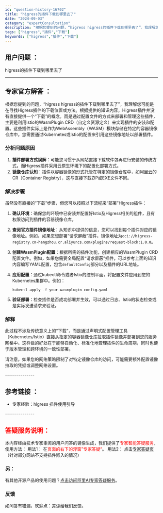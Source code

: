```yaml
---
id: "question-history-16702"
title: "higress的插件下载到哪里去了"
date: "2024-09-03"
category: "expertConsultation"
description: "根据您提到的问题，“higress higress的插件下载到哪里去了”，我理解您可能是在寻找Higress插件的下载位置或方法。根据提供的知识内容，Higress插件并没有直接提供一个“下载”的概念，而是通过配置文件的方式来部署和管理这些插件，主要是利用Istio的WasmPlugin CRD（自"
tags: ["higress","插件","下载"]
keywords: ["higress","插件","下载"]
---
```


## 用户问题 ： 
 higress的插件下载到哪里去了  

---------------
## 专家官方解答 ：

根据您提到的问题，“higress higress的插件下载到哪里去了”，我理解您可能是在寻找Higress插件的下载位置或方法。根据提供的知识内容，Higress插件并没有直接提供一个“下载”的概念，而是通过配置文件的方式来部署和管理这些插件，主要是利用Istio的WasmPlugin CRD（自定义资源定义）来实现插件的安装和配置。这些插件实际上是作为WebAssembly（WASM）模块存储在特定的容器镜像仓库中，您需要通过Kubernetes或Istio的配置来引用这些镜像地址以部署插件。

### 分析问题原因

1. **插件部署方式误解**：可能您习惯于从网站直接下载软件包再进行安装的传统方式，而Higress插件采用云原生环境下的配置化部署方式。
2. **镜像仓库认知**：插件以容器镜像的形式托管在特定的镜像仓库中，如阿里云的CR（Container Registry），这与直接下载ZIP或EXE文件不同。

### 解决步骤

虽然没有直接的“下载”步骤，但您可以按照以下流程来“部署”Higress插件：

1. **确认环境**：确保您的环境中已安装并配置好Istio及Higress相关的组件，且有权限访问到插件的容器镜像仓库。

2. **查阅官方插件镜像地址**：从知识中提供的信息，您可以找到每个插件对应的镜像地址。例如，如果您想部署“请求屏蔽”插件，镜像地址为`oci://higress-registry.cn-hangzhou.cr.aliyuncs.com/plugins/request-block:1.0.0`。

3. **创建WasmPlugin配置**：根据所需的插件功能，创建相应的WasmPlugin CRD配置文件。例如，如果您需要全局配置“请求屏蔽”插件，可以参考上面的知识内容编写YAML配置，包含`defaultConfig`部分以及插件的URL地址。

4. **应用配置**：通过kubectl命令或者Istio的控制平面，将配置文件应用到您的Kubernetes集群中。例如：
   ```shell
   kubectl apply -f your-wasmplugin-config.yaml
   ```

5. **验证部署**：检查插件是否成功部署并生效，可以通过日志、Istio的状态检查或是实际发送请求来验证。

### 解释

此过程不涉及传统意义上的“下载”，而是通过声明式配置管理工具（Kubernetes/Istio）直接从指定的容器镜像仓库拉取插件镜像并部署到您的服务网格中。这样做的好处在于能够自动化、标准化地管理插件的生命周期，同时也便于版本管理和跨环境的一致性部署。

请注意，如果您的网络策略限制了对特定镜像仓库的访问，可能需要额外配置镜像拉取的凭据或调整网络设置。


<font color="#949494">---------------</font> 


## 参考链接 ：

* 专家经验：higress 插件使用引导 


 <font color="#949494">---------------</font> 
 


## <font color="#FF0000">答疑服务说明：</font> 

本内容经由技术专家审阅的用户问答的镜像生成，我们提供了<font color="#FF0000">专家智能答疑服务</font>,使用方法：
用法1： 在<font color="#FF0000">页面的右下的浮窗”专家答疑“</font>。
用法2： 点击[专家答疑页](https://answer.opensource.alibaba.com/docs/intro)（针对部分网站不支持插件嵌入的情况）
### 另：


有其他开源产品的使用问题？[点击访问阿里AI专家答疑服务](https://answer.opensource.alibaba.com/docs/intro)。
### 反馈
如问答有错漏，欢迎点：[差评](https://ai.nacos.io/user/feedbackByEnhancerGradePOJOID?enhancerGradePOJOId=16703)给我们反馈。
